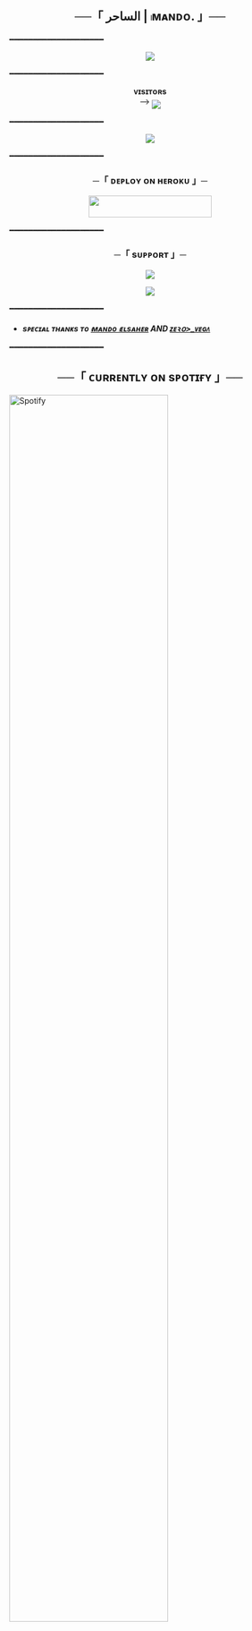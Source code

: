 <h2 align="center">
    ──「 الساحر | 𓏺ᴍᴀɴᴅᴏ. 」──
</h2>

━━━━━━━━━━━━━━━━━━━━

<p align="center">
  <img src="https://telegra.ph/file/e31715960a99b4f5bc6e5.jpg">
</p>

━━━━━━━━━━━━━━━━━━━━

<p align="center">
    <b>ᴠɪsɪᴛᴏʀs</b><br>
 -->    <img align="middle" src="https://profile-counter.glitch.me/VeGa/count.svg" />
</p>

━━━━━━━━━━━━━━━━━━━━

<p align="center">
  <img src="https://telegra.ph/file/36be820a8775f0bfc773e.jpg">
</p>

━━━━━━━━━━━━━━━━━━━━

<h3 align="center">
    ─「 ᴅᴇᴩʟᴏʏ ᴏɴ ʜᴇʀᴏᴋᴜ 」─
</h3>

<p align="center"><a href="https://dashboard.heroku.com/new?template=https://github.com/VeGaZoRo/VeGa"> <img src="https://img.shields.io/badge/Deploy%20On%20Heroku-black?style=for-the-badge&logo=heroku" width="220" height="38.45"/></a></p>

━━━━━━━━━━━━━━━━━━━━

<h3 align="center">
    ─「 sᴜᴩᴩᴏʀᴛ 」─
</h3>

<p align="center">
<a href="https://t.me/N_NIN_N"><img src="https://img.shields.io/badge/-Support%20Group-blue.svg?style=for-the-badge&logo=Telegram"></a>
</p>

<p align="center">
<a href="https://t.me/ll_lll2"><img src="https://img.shields.io/badge/-Support%20Channel-blue.svg?style=for-the-badge&logo=Telegram"></a>
</p>

━━━━━━━━━━━━━━━━━━━━

- <b> _sᴩᴇᴄɪᴀʟ ᴛʜᴀɴᴋs ᴛᴏ [𓏺ᴍᴀɴᴅᴏ 𓏺ᴇʟsᴀʜᴇʀ](https://t.me/toxvega) AND [ᴢᴇꝛօ>_ᴠᴇɢᴧ](https://t.me/topvega)_ </b>

━━━━━━━━━━━━━━━━━━━━

<h2 align="center">
    ──「 ᴄᴜʀʀᴇɴᴛʟʏ ᴏɴ sᴘᴏᴛɪғʏ 」──
</h2>

[<img src="https://novatorem.visualbean.vercel.app/api/spotify" alt="Spotify" width="75%" />](https://open.spotify.com/user/d28p2msbxwzil9byvx5sql00z)
